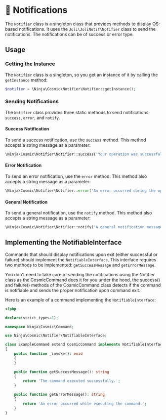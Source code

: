 # 💬 Notifications

The `Notifier` class is a singleton class that provides methods to display OS-based notifications. It uses the `Joli\JoliNotif\Notifier` class to send the notifications. The notifications can be of success or error type.

## Usage

### Getting the Instance

The `Notifier` class is a singleton, so you get an instance of it by calling the `getInstance` method:

```php
$notifier = \Ninja\Cosmic\Notifier\Notifier::getInstance();
```

### Sending Notifications

The `Notifier` class provides three static methods to send notifications: `success`, `error`, and `notify`.

#### Success Notification

To send a success notification, use the `success` method. This method accepts a string message as a parameter:

```php
\Ninja\Cosmic\Notifier\Notifier::success('Your operation was successful.');
```

#### Error Notification

To send an error notification, use the `error` method. This method also accepts a string message as a parameter:

```php
\Ninja\Cosmic\Notifier\Notifier::error('An error occurred during the operation.');
```

#### General Notification

To send a general notification, use the `notify` method. This method also accepts a string message as a parameter:

```php
\Ninja\Cosmic\Notifier\Notifier::notify('A general notification message.');
```

## Implementing the NotifiableInterface

Commands that should display notifications upon exit (either successful or failure) should implement the `NotifiableInterface`. This interface requires two methods to be implemented: `getSuccessMessage` and `getErrorMessage`.

You don't need to take care of sending the notifications using the Notifier class as the CosmicCommand does it for you under the hood, the success() and failure() methods of the CosmicCommand class detects if the command is notifiable and sends the proper notification upon command exit.

Here is an example of a command implementing the `NotifiableInterface`:

```php
<?php

declare(strict_types=1);

namespace Ninja\Cosmic\Command;

use Ninja\Cosmic\Notifier\NotifiableInterface;

class ExampleCommand extend CosmicCommand implements NotifiableInterface
{
    public function _invoke(): void
    {
    }

    public function getSuccessMessage(): string
    {
        return 'The command executed successfully.';
    }

    public function getErrorMessage(): string
    {
        return 'An error occurred while executing the command.';
    }
}
```
